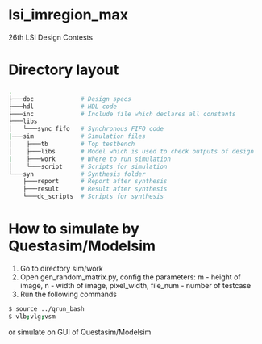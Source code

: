 # lsi_imregion_max
26th LSI Design Contests

# Directory layout
```bash
.
├───doc             # Design specs
├───hdl             # HDL code
├───inc             # Include file which declares all constants
├───libs
│   └───sync_fifo   # Synchronous FIFO code
|───sim             # Simulation files
│    ├───tb         # Top testbench
│    ├───libs       # Model which is used to check outputs of design
|    ├───work       # Where to run simulation
│    └───script     # Scripts for simulation
└───syn             # Synthesis folder
    ├───report      # Report after synthesis
    ├───result      # Result after synthesis
    └───dc_scripts  # Scripts for synthesis
```
# How to simulate by Questasim/Modelsim
1. Go to directory sim/work
2. Open gen_random_matrix.py, config the parameters: m - height of image, n - width of image, pixel_width, file_num - number of testcase
3. Run the following commands
```sh
$ source ../qrun_bash
$ vlb;vlg;vsm
```
or simulate on GUI of Questasim/Modelsim
